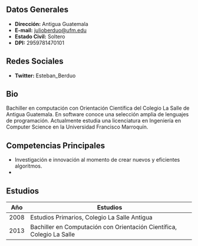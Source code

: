 ## Datos Generales
* __Dirección:__ Antigua Guatemala
* __E-mail:__ julioberduo@ufm.edu
* __Estado Civil:__ Soltero
* __DPI:__ 2959781470101

## Redes Sociales
* __Twitter:__ Esteban_Berduo

## Bio
Bachiller en computación con Orientación Científica del Colegio La Salle de Antigua Guatemala. En software conoce una selección amplia de lenguajes de programación. Actualmente estudia una licenciatura en Ingeniería en Computer Science en la Universidad Francisco Marroquín.

## Competencias Principales
* Investigación e innovación al momento de crear nuevos y eficientes algoritmos.
* 

## Estudios
Año  | Estudios
---- | ------------------------------------------------------------------------
2008 | Estudios Primarios, Colegio La Salle Antigua
2013 | Bachiller en Computación con Orientación Científica, Colegio La Salle
